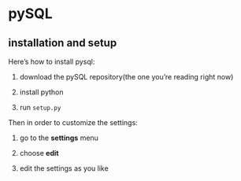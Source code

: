 # pySQL

## installation and setup

Here’s how to install pysql:

1) download the pySQL repository(the one you’re reading right now)

2) install python

3) run `setup.py`

Then in order to customize the settings:

1) go to the **settings** menu

2) choose **edit**

3) edit the settings as you like


